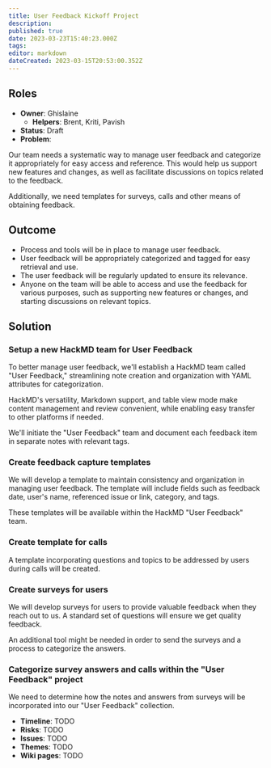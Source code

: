 ```yaml
---
title: User Feedback Kickoff Project
description: 
published: true
date: 2023-03-23T15:40:23.000Z
tags: 
editor: markdown
dateCreated: 2023-03-15T20:53:00.352Z
---
```


## Roles
- **Owner**: Ghislaine
    - **Helpers**: Brent, Kriti, Pavish
- **Status**: Draft
- **Problem**:

Our team needs a systematic way to manage user feedback and categorize it appropriately for easy access and reference. This would help us support new features and changes, as well as facilitate discussions on topics related to the feedback.

Additionally, we need templates for surveys, calls and other means of obtaining feedback.

## Outcome

- Process and tools will be in place to manage user feedback.
- User feedback will be appropriately categorized and tagged for easy retrieval and use.
- The user feedback will be regularly updated to ensure its relevance.
- Anyone on the team will be able to access and use the feedback for various purposes, such as supporting new features or changes, and starting discussions on relevant topics.

## Solution

### Setup a new HackMD team for User Feedback

To better manage user feedback, we'll establish a HackMD team called "User Feedback," streamlining note creation and organization with YAML attributes for categorization.

HackMD's versatility, Markdown support, and table view mode make content management and review convenient, while enabling easy transfer to other platforms if needed.

We'll initiate the "User Feedback" team and document each feedback item in separate notes with relevant tags.

### Create feedback capture templates

We will develop a template to maintain consistency and organization in managing user feedback. The template will include fields such as feedback date, user's name, referenced issue or link, category, and tags.

These templates will be available within the HackMD "User Feedback" team.

### Create template for calls

A template incorporating questions and topics to be addressed by users during calls will be created.

### Create surveys for users

We will develop surveys for users to provide valuable feedback when they reach out to us. A standard set of questions will ensure we get quality feedback.

An additional tool might be needed in order to send the surveys and a process to categorize the answers.

### Categorize survey answers and calls within the "User Feedback" project

We need to determine how the notes and answers from surveys will be incorporated into our "User Feedback" collection.


- **Timeline**: TODO
- **Risks**: TODO
- **Issues**: TODO
- **Themes**: TODO
- **Wiki pages**: TODO
